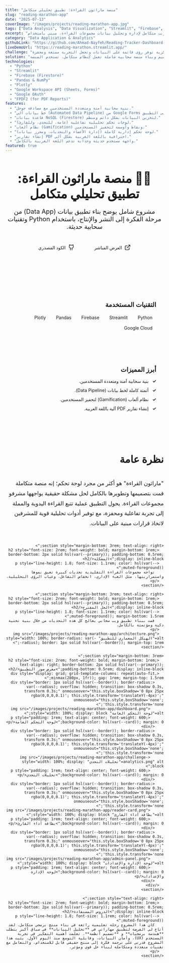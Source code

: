 ```yaml
---
title: "منصة ماراثون القراءة: تطبيق تحليلي متكامل"
slug: "reading-marathon-app"
date: "2025-07-13"
coverImage: "/images/projects/reading-marathon-app.jpg"
tags: ["Data Analysis", "Data Visualization", "Streamlit", "Firebase", "Pandas", "Plotly", "Full-Stack Python", "Google Cloud", "Data Engineering"]
excerpt: "تطبيق ويب متكامل لإدارة وتحليل بيانات مجموعات القراءة، مبني باستخدام Python و Streamlit. يتميز التطبيق بنظام ألعاب (Gamification) ومزامنة سحابية مع Google Sheets وقاعدة بيانات Firestore مع لوحات تحكم تفاعلية وتقارير PDF آلية."
category: "Data Application & Analytics"
githubLink: "https://github.com/Ahmad-Nayfeh/Reading-Tracker-Dashboard-Cloud"
liveDemoUrl: "https://reading-marathon.streamlit.app/"
challenge: "تكمن الصعوبة في إدارة مجموعات القراءة في التحديات المستمرة لمتابعة التزام الأعضاء، والحفاظ على تفاعلهم، والعبء الإداري الكبير على المشرفين. كانت هناك حاجة ماسة لأداة مركزية توفر رؤى قائمة على البيانات وتجعل التجربة ممتعة ومحفزة."
solution: "قمت بتصميم وبناء منصة سحابية شاملة تعمل كنظام متكامل. تستخدم المنصة Google Forms لجمع البيانات بسلاسة، وتزامنها مع قاعدة بيانات Firestore السحابية لكل مستخدم، وتعرضها في لوحات تحكم تفاعلية مبنية بـ Streamlit. تم دمج نظام نقاط وأوسمة ذكي لتحفيز المشاركين، مع أدوات إدارية قوية للمشرفين."
technologies:
  - "Python"
  - "Streamlit"
  - "Firebase (Firestore)"
  - "Pandas & NumPy"
  - "Plotly"
  - "Google Workspace API (Sheets, Forms)"
  - "Google OAuth"
  - "FPDF2 (for PDF Reports)"
features:
  - "بنية سحابية آمنة ومتعددة المستخدمين مع مصادقة جوجل."
  - "خط بيانات آلي (Automated Data Pipeline) من Google Forms إلى التطبيق."
  - "قاعدة بيانات NoSQL (Firestore) لتخزين البيانات بشكل دائم ومنظم."
  - "لوحات تحكم تحليلية تفاعلية (عامة، للتحدي، وللقارئ)."
  - "نظام ألعاب (Gamification) ونقاط وأوسمة لتحفيز المستخدمين."
  - "لوحة تحكم إدارية كاملة (إدارة الأعضاء والتحديات، ومحرر بيانات)."
  - "إنشاء تقارير PDF احترافية باللغة العربية بشكل آلي."
  - "واجهة مستخدم حديثة وجذابة تدعم اللغة العربية بالكامل."
featured: true
---
```


<div dir="rtl" style="font-family: inherit; color: hsl(var(--foreground)); text-align: right !important;">

  <header style="text-align: center; margin-bottom: 4rem; border-bottom: 1px solid hsl(var(--border)); padding-bottom: 2rem;">
    <h1 style="font-size: 2.5rem; font-weight: bold; margin-bottom: 1rem;">🏃‍♂️ منصة ماراثون القراءة: تطبيق تحليلي متكامل</h1>
    <p style="font-size: 1.25rem; color: hsl(var(--muted-foreground));">
      مشروع شامل يوضح بناء تطبيق بيانات (Data App) من مرحلة الفكرة إلى النشر والإنتاج، باستخدام Python وتقنيات سحابية حديثة.
    </p>
    <div style="margin-top: 2rem; display: flex; justify-content: center; gap: 1rem;">
      <a href="https://reading-marathon.streamlit.app/" target="_blank" rel="noopener noreferrer" style="text-decoration: none; background-color: hsl(var(--primary)); color: hsl(var(--primary-foreground)); padding: 0.75rem 1.5rem; border-radius: var(--radius); font-weight: 500; display: inline-flex; align-items: center; gap: 0.5rem; transition: opacity 0.2s;
      --hover-opacity: 0.9;" onmouseover="this.style.opacity = this.style.getPropertyValue('--hover-opacity')" onmouseout="this.style.opacity = 1">
        <svg xmlns="http://www.w3.org/2000/svg" width="20" height="20" viewBox="0 0 24 24" fill="none" stroke="currentColor" stroke-width="2" stroke-linecap="round" stroke-linejoin="round"><path d="M15 3h6v6"/><path d="M10 14 21 3"/><path d="M18 13v6a2 2 0 0 1-2 2H5a2 2 0 0 1-2-2V8a2 2 0 0 1 2-2h6"/></svg>
        العرض المباشر
      </a>
      <a href="https://github.com/Ahmad-Nayfeh/Reading-Tracker-Dashboard-Cloud" target="_blank" rel="noopener noreferrer" style="text-decoration: none; background-color: hsl(var(--secondary)); color: hsl(var(--secondary-foreground)); padding: 0.75rem 1.5rem; border-radius: var(--radius); font-weight: 500; display: inline-flex; align-items: center; gap: 0.5rem; transition: opacity 0.2s;
      --hover-opacity: 0.8;" onmouseover="this.style.opacity = this.style.getPropertyValue('--hover-opacity')" onmouseout="this.style.opacity = 1">
        <svg xmlns="http://www.w3.org/2000/svg" width="20" height="20" viewBox="0 0 24 24" fill="none" stroke="currentColor" stroke-width="2" stroke-linecap="round" stroke-linejoin="round"><path d="M15 22v-4a4.8 4.8 0 0 0-1-3.5c3 0 6-2 6-5.5.08-1.25-.27-2.48-1-3.5.28-1.15.28-2.35 0-3.5 0 0-1 0-3 1.5-2.64-.5-5.36-.5-8 0C6 2 5 2 5 2c-.3 1.15-.3 2.35 0 3.5A5.403 5.403 0 0 0 4 9c0 3.5 3 5.5 6 5.5-.39.49-.68 1.05-.85 1.65-.17.6-.22 1.23-.15 1.85v4"/></svg>
        الكود المصدري
      </a>
    </div>
  </header>

  <section style="margin-bottom: 4rem; display: grid; grid-template-columns: repeat(auto-fit, minmax(280px, 1fr)); gap: 2rem;">
    <div style="background-color: hsl(var(--card)); border: 1px solid hsl(var(--border)); border-radius: var(--radius); padding: 1.5rem;">
      <h3 style="font-size: 1.25rem; font-weight: 600; margin-bottom: 1rem;">التقنيات المستخدمة</h3>
      <div style="display: flex; flex-wrap: wrap; gap: 0.5rem;">
        <span style="background-color: hsl(var(--secondary)); color: hsl(var(--secondary-foreground)); padding: 0.25rem 0.75rem; border-radius: 9999px; font-size: 0.875rem;">Python</span>
        <span style="background-color: hsl(var(--secondary)); color: hsl(var(--secondary-foreground)); padding: 0.25rem 0.75rem; border-radius: 9999px; font-size: 0.875rem;">Streamlit</span>
        <span style="background-color: hsl(var(--secondary)); color: hsl(var(--secondary-foreground)); padding: 0.25rem 0.75rem; border-radius: 9999px; font-size: 0.875rem;">Firebase</span>
        <span style="background-color: hsl(var(--secondary)); color: hsl(var(--secondary-foreground)); padding: 0.25rem 0.75rem; border-radius: 9999px; font-size: 0.875rem;">Pandas</span>
        <span style="background-color: hsl(var(--secondary)); color: hsl(var(--secondary-foreground)); padding: 0.25rem 0.75rem; border-radius: 9999px; font-size: 0.875rem;">Plotly</span>
        <span style="background-color: hsl(var(--secondary)); color: hsl(var(--secondary-foreground)); padding: 0.25rem 0.75rem; border-radius: 9999px; font-size: 0.875rem;">Google Cloud</span>
      </div>
    </div>
    <div style="background-color: hsl(var(--card)); border: 1px solid hsl(var(--border)); border-radius: var(--radius); padding: 1.5rem;">
      <h3 style="font-size: 1.25rem; font-weight: 600; margin-bottom: 1rem;">أبرز المميزات</h3>
      <div style="display: flex; flex-direction: column; gap: 0.75rem; text-align: right;">
        <div style="display: flex; align-items: center; gap: 0.75rem;"><span style="color: hsl(var(--primary)); font-weight: bold;">✓</span><span>بنية سحابية آمنة ومتعددة المستخدمين.</span></div>
        <div style="display: flex; align-items: center; gap: 0.75rem;"><span style="color: hsl(var(--primary)); font-weight: bold;">✓</span><span>أتمتة كاملة لخط بيانات (Data Pipeline).</span></div>
        <div style="display: flex; align-items: center; gap: 0.75rem;"><span style="color: hsl(var(--primary)); font-weight: bold;">✓</span><span>نظام ألعاب (Gamification) لتحفيز المستخدمين.</span></div>
        <div style="display: flex; align-items: center; gap: 0.75rem;"><span style="color: hsl(var(--primary)); font-weight: bold;">✓</span><span>إنشاء تقارير PDF آلية باللغة العربية.</span></div>
      </div>
    </div>
  </section>

  <article>
    <section style="margin-bottom: 3rem; text-align: right;">
      <h2 style="font-size: 2rem; font-weight: bold; margin-bottom: 1rem; border-bottom: 2px solid hsl(var(--primary)); padding-bottom: 0.5rem; display: inline-block;">نظرة عامة</h2>
      <p style="line-height: 1.8; font-size: 1.1rem; color: hsl(var(--muted-foreground));">
        "ماراثون القراءة" هو أكثر من مجرد لوحة تحكم؛ إنه منصة متكاملة قمت بتصميمها وتطويرها بالكامل لحل مشكلة حقيقية يواجهها مشرفو مجموعات القراءة. يحول التطبيق عملية تتبع القراءة اليدوية والمملة إلى تجربة تفاعلية ومحفزة، مع توفير أدوات تحليلية قوية للمشرفين لاتخاذ قرارات مبنية على البيانات.
      </p>
    </section>

    <section style="margin-bottom: 3rem; text-align: right;">
      <h2 style="font-size: 2rem; font-weight: bold; margin-bottom: 1rem; border-bottom: 2px solid hsl(var(--primary)); padding-bottom: 0.5rem; display: inline-block;">المشكلة</h2>
      <p style="line-height: 1.8; font-size: 1.1rem; color: hsl(var(--muted-foreground));">
        تواجه مجموعات القراءة التقليدية تحديات كبيرة تعيق نموها واستمراريتها، مثل العبء الإداري، انخفاض التفاعل، وغياب الرؤى التحليلية.
      </p>
    </section>
    
    <section style="margin-bottom: 3rem; text-align: right;">
      <h2 style="font-size: 2rem; font-weight: bold; margin-bottom: 1rem; border-bottom: 2px solid hsl(var(--primary)); padding-bottom: 0.5rem; display: inline-block;">الحل المقترح</h2>
      <p style="line-height: 1.8; font-size: 1.1rem; color: hsl(var(--muted-foreground)); margin-bottom: 1.5rem;">
        قمت ببناء تطبيق ويب سحابي يعالج كل هذه التحديات من خلال بنية تحتية ذكية ومؤتمتة بالكامل.
      </p>
      <img src="/images/projects/reading-marathon-app/architecture.png" alt="الهيكل المعماري للتطبيق" style="width: 100%; border-radius: var(--radius); border: 1px solid hsl(var(--border)); margin-top: 1rem;">
    </section>

    <section style="margin-bottom: 3rem;">
      <h2 style="font-size: 2rem; font-weight: bold; margin-bottom: 1rem; text-align: right; border-bottom: 2px solid hsl(var(--primary)); padding-bottom: 0.5rem; display: inline-block;">معرض صور التطبيق</h2>
      <div style="display: grid; grid-template-columns: repeat(auto-fit, minmax(280px, 1fr)); gap: 1rem; margin-top: 1.5rem;">
        <div style="border: 1px solid hsl(var(--border)); border-radius: var(--radius); overflow: hidden; transition: box-shadow 0.3s, transform 0.3s;" onmouseover="this.style.boxShadow='0 8px 25px rgba(0,0,0,0.1)'; this.style.transform='translateY(-4px)';" onmouseout="this.style.boxShadow='none'; this.style.transform='none';">
          <img src="/images/projects/reading-marathon-app/dashboard.png" alt="لوحة التحكم العامة" style="width: 100%; display: block;">
          <p style="padding: 1rem; text-align: center; font-weight: 600; background-color: hsl(var(--card)); margin: 0;">لوحة التحكم العامة</p>
        </div>
        <div style="border: 1px solid hsl(var(--border)); border-radius: var(--radius); overflow: hidden; transition: box-shadow 0.3s, transform 0.3s;" onmouseover="this.style.boxShadow='0 8px 25px rgba(0,0,0,0.1)'; this.style.transform='translateY(-4px)';" onmouseout="this.style.boxShadow='none'; this.style.transform='none';">
          <img src="/images/projects/reading-marathon-app/challenge-analytics.png" alt="تحليلات التحدي" style="width: 100%; display: block;">
          <p style="padding: 1rem; text-align: center; font-weight: 600; background-color: hsl(var(--card)); margin: 0;">تحليلات التحدي</p>
        </div>
        <div style="border: 1px solid hsl(var(--border)); border-radius: var(--radius); overflow: hidden; transition: box-shadow 0.3s, transform 0.3s;" onmouseover="this.style.boxShadow='0 8px 25px rgba(0,0,0,0.1)'; this.style.transform='translateY(-4px)';" onmouseout="this.style.boxShadow='none'; this.style.transform='none';">
          <img src="/images/projects/reading-marathon-app/reader-card.png" alt="بطاقة أداء القارئ" style="width: 100%; display: block;">
          <p style="padding: 1rem; text-align: center; font-weight: 600; background-color: hsl(var(--card)); margin: 0;">بطاقة أداء القارئ</p>
        </div>
        <div style="border: 1px solid hsl(var(--border)); border-radius: var(--radius); overflow: hidden; transition: box-shadow 0.3s, transform 0.3s;" onmouseover="this.style.boxShadow='0 8px 25px rgba(0,0,0,0.1)'; this.style.transform='translateY(-4px)';" onmouseout="this.style.boxShadow='none'; this.style.transform='none';">
          <img src="/images/projects/reading-marathon-app/admin-panel.png" alt="لوحة الإدارة والإعدادات" style="width: 100%; display: block;">
          <p style="padding: 1rem; text-align: center; font-weight: 600; background-color: hsl(var(--card)); margin: 0;">لوحة الإدارة والإعدادات</p>
        </div>
      </div>
    </section>

    <section style="text-align: right;">
      <h2 style="font-size: 2rem; font-weight: bold; margin-bottom: 1rem; border-bottom: 2px solid hsl(var(--primary)); padding-bottom: 0.5rem; display: inline-block;">الدروس المستفادة</h2>
      <p style="line-height: 1.8; font-size: 1.1rem; color: hsl(var(--muted-foreground));">
        كان هذا المشروع رحلة تعليمية رائعة في بناء منتج برمجي متكامل. لقد أتاح لي الفرصة لتطبيق مهاراتي في **تحليل البيانات** في سياق أكبر يتطلب **هندسة برمجيات** و **تصميم أنظمة**. تعلمت أهمية التفكير في تجربة المستخدم (UX)، وأمان البيانات، وقابلية التوسع منذ اليوم الأول. يثبت هذا المشروع قدرتي على ترجمة فكرة إلى منتج حقيقي قابل للاستخدام، والتعامل مع تقنيات متعددة ومتكاملة لبناء حل قوي ومؤثر.
      </p>
    </section>
  </article>

</div>